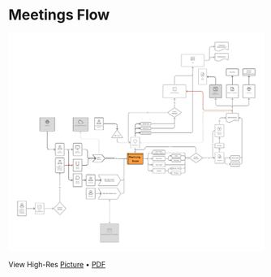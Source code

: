 # Meetings Flow

<img src="/assets/images/meetings/flow/meetings-00-flow-master.png" alt="Meetings - Flow - Master" loading="lazy">

View High-Res [Picture](/assets/images/meetings/flow/meetings-00-flow-master.png) • [PDF](/assets/images/meetings/flow/meetings-00-flow-master.pdf)